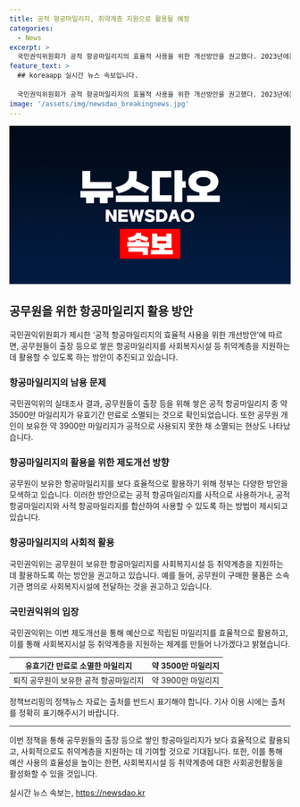 ```yaml
---
title: 공적 항공마일리지, 취약계층 지원으로 활용될 예정
categories:
  - News
excerpt: >
  국민권익위원회가 공적 항공마일리지의 효율적 사용을 위한 개선방안을 권고했다. 2023년에는 약 3500만 마일리지가 유효기간 만료로 소멸했고, 공무원들이 보유한 마일리지 역시 공적으로 사용하지 못한 채 약 3900만 마일리지가 소멸되는 상황이었다. 이에 국민권익위는 공무원들이 마일리지를 소속기관 명의로 물품을 구매하고 취약계층에 전달하는 방식으로 사회공헌활동을 의무화하는 것을 권고했다. 김태규 국민권익위 부위원장은 이를 통해 예산 사용의 공공성과 효과성을 높일 것이라 밝혔다.
feature_text: >
  ## koreaapp 실시간 뉴스 속보입니다.

  국민권익위원회가 공적 항공마일리지의 효율적 사용을 위한 개선방안을 권고했다. 2023년에는 약 3500만 마일리지가 유효기간 만료로 소멸했고, 공무원들이 보유한 마일리지 역시 공적으로 사용하지 못한 채 약 3900만 마일리지가 소멸되는 상황이었다. 이에 국민권익위는 공무원들이 마일리지를 소속기관 명의로 물품을 구매하고 취약계층에 전달하는 방식으로 사회공헌활동을 의무화하는 것을 권고했다. 김태규 국민권익위 부위원장은 이를 통해 예산 사용의 공공성과 효과성을 높일 것이라 밝혔다.
image: '/assets/img/newsdao_breakingnews.jpg'
---
```


<p><img src="/assets/img/newsdao_breakingnews.jpg" alt="koreaapp 속보" /></p>

<h2 data-ke-size="size26">공무원을 위한 항공마일리지 활용 방안</h2>

<p data-ke-size="size16">국민권익위원회가 제시한 ‘공적 항공마일리지의 효율적 사용을 위한 개선방안’에 따르면, 공무원들이 출장 등으로 쌓은 항공마일리지를 사회복지시설 등 취약계층을 지원하는 데 활용할 수 있도록 하는 방안이 추진되고 있습니다.</p>

<h3>항공마일리지의 남용 문제</h3>

<p data-ke-size="size16">국민권익위의 실태조사 결과, 공무원들이 출장 등을 위해 쌓은 공적 항공마일리지 중 약 3500만 마일리지가 유효기간 만료로 소멸되는 것으로 확인되었습니다. 또한 공무원 개인이 보유한 약 3900만 마일리지가 공적으로 사용되지 못한 채 소멸되는 현상도 나타났습니다.</p>

<h3>항공마일리지의 활용을 위한 제도개선 방향</h3>

<p data-ke-size="size16">공무원이 보유한 항공마일리지를 보다 효율적으로 활용하기 위해 정부는 다양한 방안을 모색하고 있습니다. 이러한 방안으로는 공적 항공마일리지를 사적으로 사용하거나, 공적 항공마일리지와 사적 항공마일리지를 합산하여 사용할 수 있도록 하는 방법이 제시되고 있습니다.</p>

<h3>항공마일리지의 사회적 활용</h3>

<p data-ke-size="size16">국민권익위는 공무원이 보유한 항공마일리지를 사회복지시설 등 취약계층을 지원하는 데 활용하도록 하는 방안을 권고하고 있습니다. 예를 들어, 공무원이 구매한 물품은 소속기관 명의로 사회복지시설에 전달하는 것을 권고하고 있습니다.</p>

<h3>국민권익위의 입장</h3>

<p data-ke-size="size16">국민권익위는 이번 제도개선을 통해 예산으로 적립된 마일리지를 효율적으로 활용하고, 이를 통해 사회복지시설 등 취약계층을 지원하는 체계를 만들어 나가겠다고 밝혔습니다.</p>

<table>
<thead>
    <tr>
        <th style="text-align: center;">유효기간 만료로 소멸한 마일리지</th>
        <th style="text-align: center;">약 3500만 마일리지</th>
    </tr>
</thead>
<tbody>
    <tr>
        <td style="text-align: center;">퇴직 공무원이 보유한 공적 항공마일리지</td>
        <td style="text-align: center;">약 3900만 마일리지</td>
    </tr>
</tbody>
</table>

<p data-ke-size="size16">정책브리핑의 정책뉴스 자료는 출처를 반드시 표기해야 합니다. 기사 이용 시에는 출처를 정확히 표기해주시기 바랍니다.</p>

<hr>

<p data-ke-size="size16">이번 정책을 통해 공무원들의 출장 등으로 쌓인 항공마일리지가 보다 효율적으로 활용되고, 사회적으로도 취약계층을 지원하는 데 기여할 것으로 기대됩니다. 또한, 이를 통해 예산 사용의 효율성을 높이는 한편, 사회복지시설 등 취약계층에 대한 사회공헌활동을 활성화할 수 있을 것입니다.</p>
실시간 뉴스 속보는, <a href="https://newsdao.kr" rel="dofollow">https://newsdao.kr</a>


